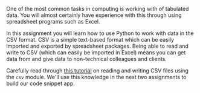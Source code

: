 One of the most common tasks in computing is working with of tabulated data.  You will almost certainly have experience with this through using spreadsheet programs such as Excel. 

In this assignment you will learn how to use Python to work with data in the CSV format. CSV is a simple text-based format which can be easily imported and exported by spreadsheet packages. Being able to read and write to CSV (which can easily be imported in Excel) means you can get data from and give data to non-technical colleagues and clients.

Carefully read through [this tutorial](http://java.dzone.com/articles/python-101-reading-and-writing) on reading and writing CSV files using the `csv` module. We'll use this knowledge in the next two assignments to build our code snippet app.